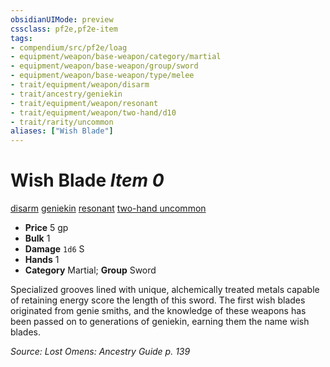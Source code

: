 ```yaml
---
obsidianUIMode: preview
cssclass: pf2e,pf2e-item
tags:
- compendium/src/pf2e/loag
- equipment/weapon/base-weapon/category/martial
- equipment/weapon/base-weapon/group/sword
- equipment/weapon/base-weapon/type/melee
- trait/equipment/weapon/disarm
- trait/ancestry/geniekin
- trait/equipment/weapon/resonant
- trait/equipment/weapon/two-hand/d10
- trait/rarity/uncommon
aliases: ["Wish Blade"]
---
```

# Wish Blade *Item 0*  
[disarm](rules/traits/disarm.md)  [geniekin](geniekin-loag.md)  [resonant](resonant-loag.md)  [two-hand <d10>](two-hand.md)  [uncommon](uncommon.md)  

- **Price** 5 gp
- **Bulk** 1
- **Damage** `1d6` S
- **Hands** 1
- **Category** Martial; **Group** Sword 

Specialized grooves lined with unique, alchemically treated metals capable of retaining energy score the length of this sword. The first wish blades originated from genie smiths, and the knowledge of these weapons has been passed on to generations of geniekin, earning them the name wish blades.

*Source: Lost Omens: Ancestry Guide p. 139*